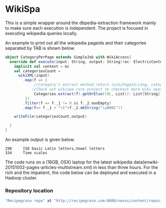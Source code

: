 WikiSpa
==========

This is a simple wrapper around the dbpedia-extraction framework mainly to make sure each execution is independent.
The project is focused in executing wikipedia queries locally.

An example to print out all the wikipedia pageids and their categories separated by TAB is shown below. 
```scala
object CategoryPerPage extends SimpleJob with WikiAccess{
  override def execute(input: String, output: String)(ec: ElectricContext)= {
    implicit val context = ec
    val categoriesCount =
      wikiXML(input)
        .map(f => {
             //Category's extract method return (wikiPageId:Long, categories:List[String])
            //Check out wikispa core project to checkout more wiki operations
             Categories.extract(f).getOrElse((0L, List(): List[String]))
         })
        .filter(f => f._1 != 0 && f._2.nonEmpty)
        .map(f=> f._1 + "\t"+f._2.mkString("\u0001"))

    writeFile(categoriesCount,output)

  }
}
```

An example output is given below.
```text
290     ISO basic Latin letters,Vowel letters
334     Time scales
```
  
The code runs on a (16GB, OSX) laptop for the latest wikipedia data(enwiki-20151002-pages-articles-multistream.xml) in less than three hours.
 For the rich and the impatient, the code below can be deployed and executed in a Hadoop cluster.    


<h3>Repository location </h3>

```scala  
"Recipegrace repo" at "http://recipegrace.com:8080/nexus/content/repositories/releases/"
```

